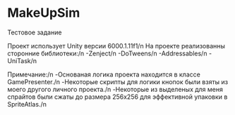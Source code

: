 # MakeUpSim
Тестовое задание

Проект использует Unity версии 6000.1.11f1/n
На проекте реализованны сторонние библиотеки:/n
-Zenject/n
-DoTweens/n
-Addressables/n
-UniTask/n

Примечание:/n
-Основаная логика проекта находится в классе GamePresenter./n
-Некоторые скрипты для логики кнопок были взяты из моего другого личного проекта./n
-Некоторые из выделеных для меня спрайтов были сжаты до размера 256x256 для эффективной упаковки в SpriteAtlas./n

